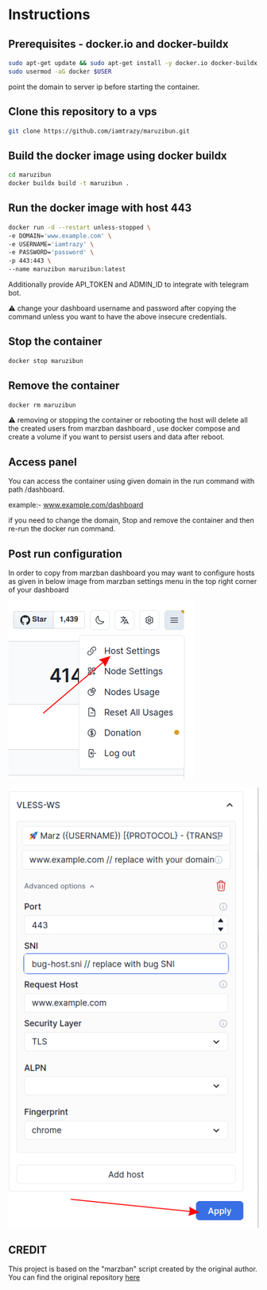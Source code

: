 # Instructions

## Prerequisites - docker.io and docker-buildx

```bash
sudo apt-get update && sudo apt-get install -y docker.io docker-buildx
sudo usermod -aG docker $USER
```
point the domain to server ip before starting the container.

## Clone this repository to a vps

```bash
git clone https://github.com/iamtrazy/maruzibun.git
```

## Build the docker image using docker buildx


```bash
cd maruzibun
docker buildx build -t maruzibun .
```

## Run the docker image with host 443

```bash
docker run -d --restart unless-stopped \
-e DOMAIN='www.example.com' \
-e USERNAME='iamtrazy' \
-e PASSWORD='password' \
-p 443:443 \
--name maruzibun maruzibun:latest
```
Additionally provide API_TOKEN and ADMIN_ID to integrate with telegram bot.  

:warning: change your dashboard username and password after copying the command unless you want to have the above insecure credentials.
## Stop the container
```bash
docker stop maruzibun
```
## Remove the container
```bash
docker rm maruzibun
```
:warning: removing or stopping the container or rebooting the host will delete all the created users from marzban dashboard , use docker compose and create a volume if you want to persist users and data after reboot.

## Access panel

You can access the container using given domain in the run command with path /dashboard.  

example:- www.example.com/dashboard  

if you need to change the domain, Stop and remove the container and then re-run the docker run command.  

## Post run configuration

In order to copy from marzban dashboard you may want to configure hosts as given in below image from marzban settings menu in the top right corner of your dashboard

![Alt text](image.png)

![Alt text](image-1.png)

## CREDIT

This project is based on the "marzban" script created by the original author. You can find the original repository [here](https://github.com/Gozargah/Marzban)
